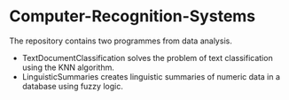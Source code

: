 # Computer-Recognition-Systems

The repository contains two programmes from data analysis.
- TextDocumentClassification solves the problem of text classification using the KNN algorithm.
- LinguisticSummaries creates linguistic summaries of numeric data in a database using fuzzy logic.
